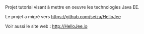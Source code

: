 Projet tutorial visant à mettre en oeuvre les technologies Java EE.

Le projet a migré vers https://github.com/seiza/HelloJee

Voir aussi le site web : http://HelloJee.io